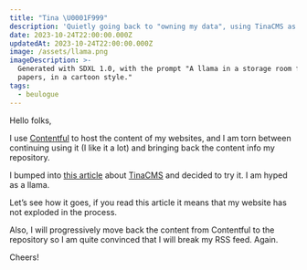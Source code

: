 ```yaml
---
title: "Tina \U0001F999"
description: 'Quietly going back to "owning my data", using TinaCMS as a lovely editor'
date: 2023-10-24T22:00:00.000Z
updatedAt: 2023-10-24T22:00:00.000Z
image: /assets/llama.png
imageDescription: >-
  Generated with SDXL 1.0, with the prompt "A llama in a storage room full of  
  papers, in a cartoon style."
tags:
  - beulogue
---
```


Hello folks,

I use [Contentful](https://www.contentful.com/) to host the content of my websites, and I am torn between continuing using it (I like it a lot) and bringing back the content info my repository.

I bumped into [this article](https://blog.cassidoo.co/post/trying-tinacms/) about [TinaCMS](https://tina.io/) and decided to try it. I am hyped as a llama.

Let’s see how it goes, if you read this article it means that my website has not exploded in the process.

Also, I will progressively move back the content from Contentful to the repository so I am quite convinced that I will break my RSS feed. Again.

Cheers!
